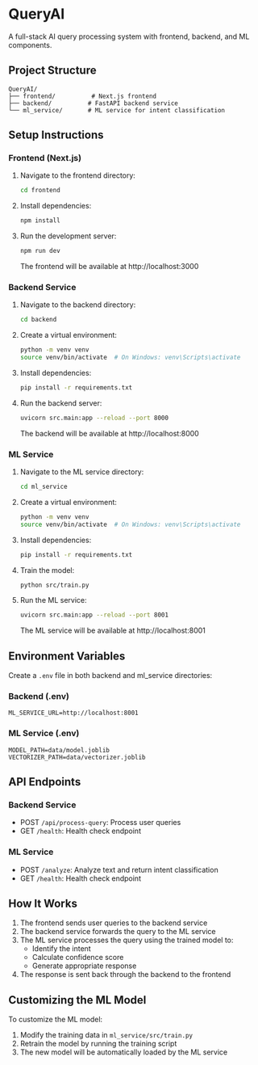 # QueryAI

A full-stack AI query processing system with frontend, backend, and ML components.

## Project Structure

```
QueryAI/
├── frontend/          # Next.js frontend
├── backend/          # FastAPI backend service
└── ml_service/       # ML service for intent classification
```

## Setup Instructions

### Frontend (Next.js)
1. Navigate to the frontend directory:
   ```bash
   cd frontend
   ```
2. Install dependencies:
   ```bash
   npm install
   ```
3. Run the development server:
   ```bash
   npm run dev
   ```
   The frontend will be available at http://localhost:3000

### Backend Service
1. Navigate to the backend directory:
   ```bash
   cd backend
   ```
2. Create a virtual environment:
   ```bash
   python -m venv venv
   source venv/bin/activate  # On Windows: venv\Scripts\activate
   ```
3. Install dependencies:
   ```bash
   pip install -r requirements.txt
   ```
4. Run the backend server:
   ```bash
   uvicorn src.main:app --reload --port 8000
   ```
   The backend will be available at http://localhost:8000

### ML Service
1. Navigate to the ML service directory:
   ```bash
   cd ml_service
   ```
2. Create a virtual environment:
   ```bash
   python -m venv venv
   source venv/bin/activate  # On Windows: venv\Scripts\activate
   ```
3. Install dependencies:
   ```bash
   pip install -r requirements.txt
   ```
4. Train the model:
   ```bash
   python src/train.py
   ```
5. Run the ML service:
   ```bash
   uvicorn src.main:app --reload --port 8001
   ```
   The ML service will be available at http://localhost:8001

## Environment Variables

Create a `.env` file in both backend and ml_service directories:

### Backend (.env)
```
ML_SERVICE_URL=http://localhost:8001
```

### ML Service (.env)
```
MODEL_PATH=data/model.joblib
VECTORIZER_PATH=data/vectorizer.joblib
```

## API Endpoints

### Backend Service
- POST `/api/process-query`: Process user queries
- GET `/health`: Health check endpoint

### ML Service
- POST `/analyze`: Analyze text and return intent classification
- GET `/health`: Health check endpoint

## How It Works

1. The frontend sends user queries to the backend service
2. The backend service forwards the query to the ML service
3. The ML service processes the query using the trained model to:
   - Identify the intent
   - Calculate confidence score
   - Generate appropriate response
4. The response is sent back through the backend to the frontend

## Customizing the ML Model

To customize the ML model:
1. Modify the training data in `ml_service/src/train.py`
2. Retrain the model by running the training script
3. The new model will be automatically loaded by the ML service 